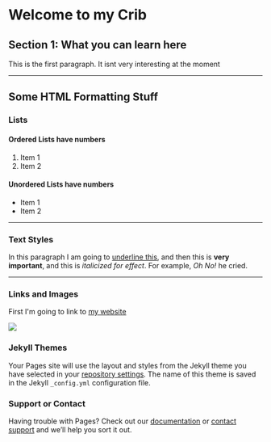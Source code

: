 <h1>Welcome to my Crib</h1>
<h2>Section 1: What you can learn here</h2>
<p> This is the first paragraph. It isnt very interesting at the moment </p>


<hr>
<h2>Some HTML Formatting Stuff</h2>
<h3>Lists</h3>
<h4>Ordered Lists have numbers</h4>
<ol>
  <li>Item 1</li>
  <li>Item 2</li>
</ol>

<h4>Unordered Lists have numbers</h4>
<ul>
  <li>Item 1</li>
  <li>Item 2</li>
</ul>

<hr>

<h3>Text Styles</h3>
<p>In this paragraph I am going to <u>underline this</u>, and then this is <strong> very important</strong>, and this is <em>italicized for effect</em>. For example, <em> Oh No!</em> he cried.</p>

<hr>

<h3>Links and Images</h3>
<p>First I'm going to link to <a href="https://www.google.com/intl/en/chrome/browser/welcome.html"> my website</a> </p>


<img src="https://upload.wikimedia.org/wikipedia/commons/a/a3/Aptenodytes_forsteri_-Snow_Hill_Island%2C_Antarctica_-adults_and_juvenile-8.jpg" />




### Jekyll Themes

Your Pages site will use the layout and styles from the Jekyll theme you have selected in your [repository settings](https://github.com/luciapusateri/test/settings). The name of this theme is saved in the Jekyll `_config.yml` configuration file.

### Support or Contact

Having trouble with Pages? Check out our [documentation](https://help.github.com/categories/github-pages-basics/) or [contact support](https://github.com/contact) and we’ll help you sort it out.
